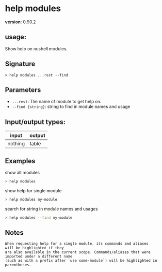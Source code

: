 # help modules

**version**: 0.90.2

## **usage**:

Show help on nushell modules.

## Signature

`> help modules ...rest --find`

## Parameters

- `...rest`: The name of module to get help on.
- `--find {string}`: string to find in module names and usage

## Input/output types:

| input   | output |
| ------- | ------ |
| nothing | table  |

## Examples

show all modules

```bash
> help modules
```

show help for single module

```bash
> help modules my-module
```

search for string in module names and usages

```bash
> help modules --find my-module
```

## Notes

```text
When requesting help for a single module, its commands and aliases will be highlighted if they
are also available in the current scope. Commands/aliases that were imported under a different name
(such as with a prefix after `use some-module`) will be highlighted in parentheses.
```

